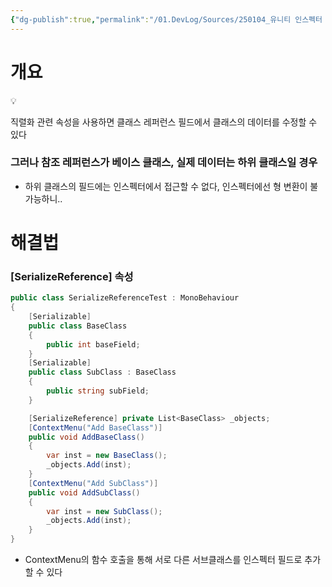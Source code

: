 ```yaml
---
{"dg-publish":true,"permalink":"/01.DevLog/Sources/250104_유니티 인스펙터 레퍼런스 필드의 하위클래스 데이터를 수정해보자/","noteIcon":"","created":"2025-05-23T02:21:01.510+09:00","updated":"2025-07-20T02:49:56.116+09:00"}
---
```


# 개요

<aside> 💡

직렬화 관련 속성을 사용하면 클래스 레퍼런스 필드에서 클래스의 데이터를 수정할 수 있다

</aside>

### 그러나 참조 레퍼런스가 베이스 클래스, 실제 데이터는 하위 클래스일 경우

- 하위 클래스의 필드에는 인스펙터에서 접근할 수 없다, 인스펙터에선 형 변환이 불가능하니..

# 해결법

### [SerializeReference] 속성

```csharp
public class SerializeReferenceTest : MonoBehaviour
{
    [Serializable]
    public class BaseClass
    {
        public int baseField;
    }
    [Serializable]
    public class SubClass : BaseClass
    {
        public string subField;
    }

    [SerializeReference] private List<BaseClass> _objects;
    [ContextMenu("Add BaseClass")]
    public void AddBaseClass()
    {
        var inst = new BaseClass();
        _objects.Add(inst);
    }
    [ContextMenu("Add SubClass")]
    public void AddSubClass()
    {
        var inst = new SubClass();
        _objects.Add(inst);
    }
}
```

- ContextMenu의 함수 호출을 통해 서로 다른 서브클래스를 인스펙터 필드로 추가할 수 있다